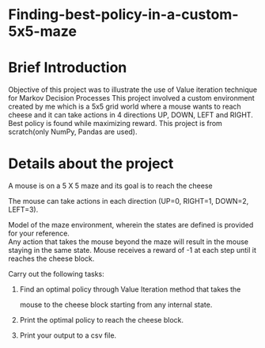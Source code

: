 # Finding-best-policy-in-a-custom-5x5-maze
# Brief Introduction

Objective of this project was to illustrate the use of Value iteration technique for Markov Decision Processes
This project involved a custom environment created by me which is a 5x5 grid world where a mouse wants to reach cheese and it can take actions in 4 directions UP, DOWN, LEFT and RIGHT. Best policy is found while maximizing reward.
This project is from scratch(only NumPy, Pandas are used).

# Details about the project

A mouse is on a 5 X 5 maze  and its goal is to reach the cheese

The mouse can take actions in each direction  (UP=0, RIGHT=1, DOWN=2, 
LEFT=3). 

Model of the maze environment, wherein the states are defined is provided for your reference.  
Any action that takes the mouse beyond the maze will result in the mouse staying in the same state.
Mouse receives a reward of -1 at each step until it reaches the cheese block.

Carry out the following tasks:

1.  Find an optimal  policy through Value  Iteration method that takes the 
         
       mouse to the cheese block starting from any internal state.

2.  Print the optimal policy to reach the cheese block.

3.   Print your output to a csv file.


